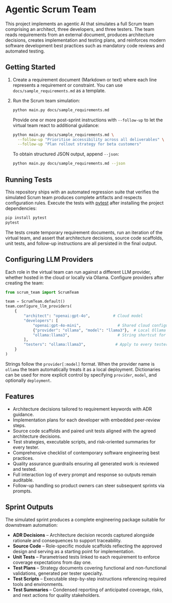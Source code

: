 # Agentic Scrum Team

This project implements an agentic AI that simulates a full Scrum team comprising an
architect, three developers, and three testers. The team reads requirements from an
external document, produces architecture decisions, creates implementation and testing
plans, and reinforces modern software development best practices such as mandatory code
reviews and automated testing.

## Getting Started

1. Create a requirement document (Markdown or text) where each line represents a
   requirement or constraint. You can use `docs/sample_requirements.md` as a template.
2. Run the Scrum team simulation:

   ```bash
   python main.py docs/sample_requirements.md
   ```

   Provide one or more post-sprint instructions with `--follow-up` to let the virtual
   team react to additional guidance:

   ```bash
   python main.py docs/sample_requirements.md \
     --follow-up "Prioritise accessibility across all deliverables" \
     --follow-up "Plan rollout strategy for beta customers"
   ```

   To obtain structured JSON output, append `--json`:

   ```bash
   python main.py docs/sample_requirements.md --json
   ```

## Running Tests

This repository ships with an automated regression suite that verifies the simulated
Scrum team produces complete artifacts and respects configuration rules. Execute the
tests with [pytest](https://docs.pytest.org/) after installing the project
dependencies:

```bash
pip install pytest
pytest
```

The tests create temporary requirement documents, run an iteration of the virtual team,
and assert that architecture decisions, source code scaffolds, unit tests, and follow-up
instructions are all persisted in the final output.

## Configuring LLM Providers

Each role in the virtual team can run against a different LLM provider, whether hosted
in the cloud or locally via Ollama. Configure providers after creating the team:

```python
from scrum_team import ScrumTeam

team = ScrumTeam.default()
team.configure_llm_providers(
    {
        "architect": "openai:gpt-4o",          # Cloud model
        "developers": [
            "openai:gpt-4o-mini",                # Shared cloud configuration
            {"provider": "ollama", "model": "llama3"},  # Local Ollama model
            "ollama:llama3",                     # String shortcut for Ollama
        ],
        "testers": "ollama:llama3",             # Apply to every tester
    }
)
```

Strings follow the ``provider[:model]`` format. When the provider name is ``ollama`` the
team automatically treats it as a local deployment. Dictionaries can be used for more
explicit control by specifying ``provider``, ``model``, and optionally ``deployment``.

## Features

- Architecture decisions tailored to requirement keywords with ADR guidance.
- Implementation plans for each developer with embedded peer-review steps.
- Source code scaffolds and paired unit tests aligned with the agreed architecture decisions.
- Test strategies, executable scripts, and risk-oriented summaries for every tester.
- Comprehensive checklist of contemporary software engineering best practices.
- Quality assurance guardrails ensuring all generated work is reviewed and tested.
- Full interaction log of every prompt and response so outputs remain auditable.
- Follow-up handling so product owners can steer subsequent sprints via prompts.

## Sprint Outputs

The simulated sprint produces a complete engineering package suitable for downstream
automation:

- **ADR Decisions** – Architecture decision records captured alongside rationale and
  consequences to support traceability.
- **Source Code** – Role-specific module scaffolds reflecting the approved design and
  serving as a starting point for implementation.
- **Unit Tests** – Parametrised tests linked to each requirement to enforce coverage
  expectations from day one.
- **Test Plans** – Strategy documents covering functional and non-functional
  validations, generated per tester specialty.
- **Test Scripts** – Executable step-by-step instructions referencing required tools
  and environments.
- **Test Summaries** – Condensed reporting of anticipated coverage, risks, and next
  actions for quality stakeholders.

